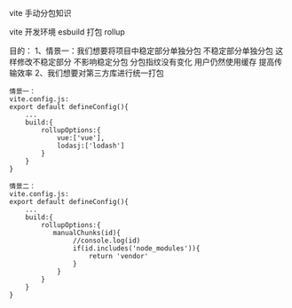 vite 手动分包知识

vite
开发环境 esbuild
打包 rollup

目的：
1、情景一：我们想要将项目中稳定部分单独分包 不稳定部分单独分包 这样修改不稳定部分 不影响稳定分包 分包指纹没有变化 用户仍然使用缓存 提高传输效率
2、我们想要对第三方库进行统一打包

```
情景一：
vite.config.js:
export default defineConfig(){
    ...
    build:{
        rollupOptions:{
            vue:['vue'],
            lodasj:['lodash']
        }
    }
}
```

```
情景二：
vite.config.js:
export default defineConfig(){
    ...
    build:{
        rollupOptions:{
           manualChunks(id){
                //console.log(id)
                if(id.includes('node_modules')){
                    return 'vendor'
                }
            }
        }
    }
}
```
